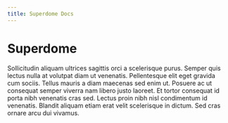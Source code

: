 ```yaml
---
title: Superdome Docs
---
```


# Superdome 

Sollicitudin aliquam ultrices sagittis orci a scelerisque purus. Semper quis lectus nulla at volutpat diam ut venenatis. Pellentesque elit eget gravida cum sociis. Tellus mauris a diam maecenas sed enim ut. Posuere ac ut consequat semper viverra nam libero justo laoreet. Et tortor consequat id porta nibh venenatis cras sed. Lectus proin nibh nisl condimentum id venenatis. Blandit aliquam etiam erat velit scelerisque in dictum. Sed cras ornare arcu dui vivamus. 